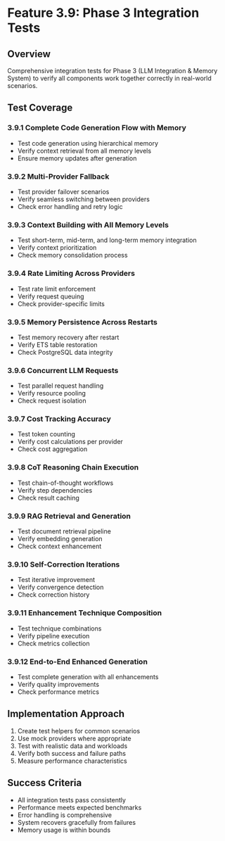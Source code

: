# Feature 3.9: Phase 3 Integration Tests

## Overview
Comprehensive integration tests for Phase 3 (LLM Integration & Memory System) to verify all components work together correctly in real-world scenarios.

## Test Coverage

### 3.9.1 Complete Code Generation Flow with Memory
- Test code generation using hierarchical memory
- Verify context retrieval from all memory levels
- Ensure memory updates after generation

### 3.9.2 Multi-Provider Fallback
- Test provider failover scenarios
- Verify seamless switching between providers
- Check error handling and retry logic

### 3.9.3 Context Building with All Memory Levels
- Test short-term, mid-term, and long-term memory integration
- Verify context prioritization
- Check memory consolidation process

### 3.9.4 Rate Limiting Across Providers
- Test rate limit enforcement
- Verify request queuing
- Check provider-specific limits

### 3.9.5 Memory Persistence Across Restarts
- Test memory recovery after restart
- Verify ETS table restoration
- Check PostgreSQL data integrity

### 3.9.6 Concurrent LLM Requests
- Test parallel request handling
- Verify resource pooling
- Check request isolation

### 3.9.7 Cost Tracking Accuracy
- Test token counting
- Verify cost calculations per provider
- Check cost aggregation

### 3.9.8 CoT Reasoning Chain Execution
- Test chain-of-thought workflows
- Verify step dependencies
- Check result caching

### 3.9.9 RAG Retrieval and Generation
- Test document retrieval pipeline
- Verify embedding generation
- Check context enhancement

### 3.9.10 Self-Correction Iterations
- Test iterative improvement
- Verify convergence detection
- Check correction history

### 3.9.11 Enhancement Technique Composition
- Test technique combinations
- Verify pipeline execution
- Check metrics collection

### 3.9.12 End-to-End Enhanced Generation
- Test complete generation with all enhancements
- Verify quality improvements
- Check performance metrics

## Implementation Approach

1. Create test helpers for common scenarios
2. Use mock providers where appropriate
3. Test with realistic data and workloads
4. Verify both success and failure paths
5. Measure performance characteristics

## Success Criteria

- All integration tests pass consistently
- Performance meets expected benchmarks
- Error handling is comprehensive
- System recovers gracefully from failures
- Memory usage is within bounds